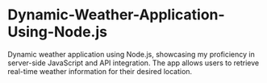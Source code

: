 # Dynamic-Weather-Application-Using-Node.js
Dynamic weather application using Node.js, showcasing my proficiency in server-side JavaScript and API integration. The app allows users to retrieve real-time weather information for their desired location.

